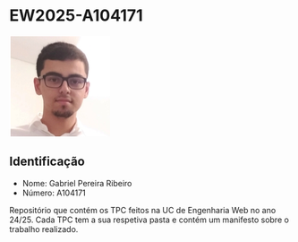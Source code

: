 # EW2025-A104171

![](images/author.png)

## Identificação
- Nome: Gabriel Pereira Ribeiro
- Número: A104171

Repositório que contém os TPC feitos na UC de Engenharia Web no ano 24/25.
Cada TPC tem a sua respetiva pasta e contém um manifesto sobre o trabalho realizado.